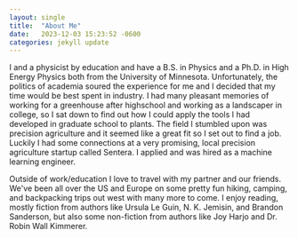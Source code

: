 ```yaml
---
layout: single
title:  "About Me"
date:   2023-12-03 15:23:52 -0600
categories: jekyll update
---
```

I and a physicist by education and have a B.S. in Physics and a Ph.D. in High Energy Physics both from the University of Minnesota. Unfortunately, the politics of academia soured the experience for me and I decided that my time would be best spent in industry. I had many pleasant memories of working for a greenhouse after highschool and working as a landscaper in college, so I sat down to find out how I could apply the tools I had developed in graduate school to plants. The field I stumbled upon was precision agriculture and it seemed like a great fit so I set out to find a job. Luckily I had some connections at a very promising, local precision agriculture startup called Sentera. I applied and was hired as a machine learning engineer.

Outside of work/education I love to travel with my partner and our friends. We've been all over the US and Europe on some pretty fun hiking, camping, and backpacking trips out west with many more to come. I enjoy reading, mostly fiction from authors like Ursula Le Guin, N. K. Jemisin, and Brandon Sanderson, but also some non-fiction from authors like Joy Harjo and Dr. Robin Wall Kimmerer. 
